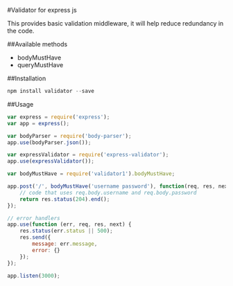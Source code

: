 #Validator for express js

This provides basic validation middleware, it will help reduce redundancy in the code.

##Available methods
- bodyMustHave
- queryMustHave

##Installation
```javascript
npm install validator --save
```

##Usage
```javascript
var express = require('express');
var app = express();

var bodyParser = require('body-parser');
app.use(bodyParser.json());

var expressValidator = require('express-validator');
app.use(expressValidator());

var bodyMustHave = require('validator1').bodyMustHave;

app.post('/', bodyMustHave('username password'), function(req, res, next){
    // code that uses req.body.username and req.body.password
    return res.status(204).end();
});

// error handlers
app.use(function (err, req, res, next) {
    res.status(err.status || 500);
    res.send({
        message: err.message,
        error: {}
    });
});

app.listen(3000);
```